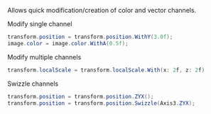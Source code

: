 Allows quick modification/creation of color and vector channels.

Modify single channel
```cs
transform.position = transform.position.WithY(3.0f);
image.color = image.color.WithA(0.5f);
```

Modify multiple channels
```cs
transform.localScale = transform.localScale.With(x: 2f, z: 2f)
```

Swizzle channels
```cs
transform.position = transform.position.ZYX();
transform.position = transform.position.Swizzle(Axis3.ZYX);
```

